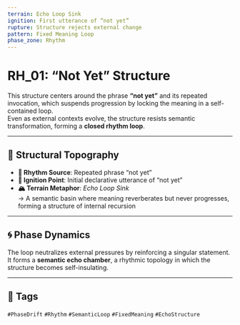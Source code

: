 ```yaml
---
terrain: Echo Loop Sink  
ignition: First utterance of “not yet”  
rupture: Structure rejects external change  
pattern: Fixed Meaning Loop  
phase_zone: Rhythm  
---
```


# RH_01: “Not Yet” Structure

This structure centers around the phrase **“not yet”** and its repeated invocation, which suspends progression by locking the meaning in a self-contained loop.  
Even as external contexts evolve, the structure resists semantic transformation, forming a **closed rhythm loop**.

---

## 🔷 Structural Topography

- **🔁 Rhythm Source**: Repeated phrase “not yet”  
- **🧨 Ignition Point**: Initial declarative utterance of “not yet”  
- **🏔 Terrain Metaphor**: *Echo Loop Sink*  
  → A semantic basin where meaning reverberates but never progresses, forming a structure of internal recursion

---

## 🌀 Phase Dynamics

The loop neutralizes external pressures by reinforcing a singular statement.  
It forms a **semantic echo chamber**, a rhythmic topology in which the structure becomes self-insulating.

---

## 📁 Tags

`#PhaseDrift` `#Rhythm` `#SemanticLoop` `#FixedMeaning` `#EchoStructure`
